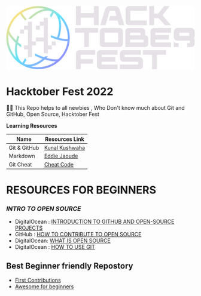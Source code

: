 <img src="image/Hfest.png">

</br>

# Hacktober Fest 2022
👋🏻 This Repo helps to all newbies , Who Don't know much about Git and GitHub, Open Source, Hacktober Fest

**Learning Resources**

Name | Resources Link
-----| --------------
Git & GitHub | [Kunal Kushwaha](https://www.youtube.com/watch?v=apGV9Kg7ics)
Markdown | [Eddie Jaoude](https://www.youtube.com/watch?v=OXZ77HvL_Yg)
Git Cheat | [Cheat Code](https://user-images.githubusercontent.com/51878265/165011193-e6157e76-1d6f-45c2-9c95-594d9f9c6163.jpg)

# **RESOURCES FOR BEGINNERS**

### ___INTRO TO OPEN SOURCE___

* DigitalOcean : [INTRODUCTION TO GITHUB AND OPEN-SOURCE PROJECTS](https://www.digitalocean.com/community/tutorial_series/an-introduction-to-open-source)
* GitHub : [HOW TO CONTRIBUTE TO OPEN SOURCE](https://opensource.guide/how-to-contribute/)
* DigitalOcean: [WHAT IS OPEN SOURCE](https://www.digitalocean.com/community/tutorials/what-is-open-source)
* DigitalOcean : [HOW TO USE GIT](https://www.digitalocean.com/community/cheatsheets/how-to-use-git-a-reference-guide)


## Best Beginner friendly Repostory

* [First Contributions](https://github.com/firstcontributions/first-contributions)
* [Awesome for beginners](https://github.com/mungell/awesome-for-beginners)
